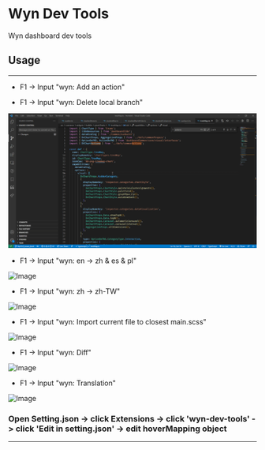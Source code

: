 # Wyn Dev Tools

Wyn dashboard dev tools

## Usage
--------

- F1 -> Input "wyn: Add an action"

- F1 -> Input "wyn: Delete local branch"

![Image](res/deleteLocalBranch.gif)

- F1 -> Input "wyn: en -> zh & es & pl"

![Image](res/enZh.gif)
- F1 -> Input "wyn: zh -> zh-TW"

![Image](res/zhTw.gif)
- F1 -> Input "wyn: Import current file to closest main.scss"

![Image](res/importScss.gif)
- F1 -> Input "wyn: Diff"

![Image](res/diff.gif)
- F1 -> Input "wyn: Translation"

![Image](res/translation.gif)
### Open Setting.json -> click Extensions -> click 'wyn-dev-tools' -> click 'Edit in setting.json' -> edit hoverMapping object

-------
